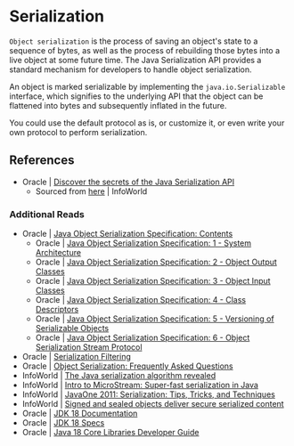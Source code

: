 # Serialization

`Object serialization` is the process of saving an object's state to a sequence of bytes, as well as the process of rebuilding those bytes into a live object at some future time. The Java Serialization API provides a standard mechanism for developers to handle object serialization.

An object is marked serializable by implementing the `java.io.Serializable` interface, which signifies to the underlying API that the object can be flattened into bytes and subsequently inflated in the future.

You could use the default protocol as is, or customize it, or even write your own protocol to perform serialization.

## References

* Oracle | [Discover the secrets of the Java Serialization API](https://www.oracle.com/technical-resources/articles/java/serializationapi.html)
    * Sourced from [here](https://www.infoworld.com/article/2076120/flatten-your-objects.html) | InfoWorld

### Additional Reads

* Oracle | [Java Object Serialization Specification: Contents](https://docs.oracle.com/en/java/javase/18/docs/specs/serialization/)
    * Oracle | [Java Object Serialization Specification: 1 - System Architecture](https://docs.oracle.com/en/java/javase/18/docs/specs/serialization/serial-arch.html)
    * Oracle | [Java Object Serialization Specification: 2 - Object Output Classes](https://docs.oracle.com/en/java/javase/18/docs/specs/serialization/output.html)
    * Oracle | [Java Object Serialization Specification: 3 - Object Input Classes](https://docs.oracle.com/en/java/javase/18/docs/specs/serialization/input.html)
    * Oracle | [Java Object Serialization Specification: 4 - Class Descriptors](https://docs.oracle.com/en/java/javase/18/docs/specs/serialization/class.html)
    * Oracle | [Java Object Serialization Specification: 5 - Versioning of Serializable Objects](https://docs.oracle.com/en/java/javase/18/docs/specs/serialization/version.html)
    * Oracle | [Java Object Serialization Specification: 6 - Object Serialization Stream Protocol](https://docs.oracle.com/en/java/javase/18/docs/specs/serialization/protocol.html)
* Oracle | [Serialization Filtering](https://docs.oracle.com/en/java/javase/19/core/serialization-filtering1.html)
* Oracle | [Object Serialization: Frequently Asked Questions](https://www.oracle.com/java/technologies/javase/serializationfaq-jsp.html)
* InfoWorld | [The Java serialization algorithm revealed](https://www.infoworld.com/article/2072752/the-java-serialization-algorithm-revealed.html)
* InfoWorld | [Intro to MicroStream: Super-fast serialization in Java](https://www.infoworld.com/article/3668556/intro-to-microstream-super-fast-serialization-in-java.html)
* InfoWorld | [JavaOne 2011: Serialization: Tips, Tricks, and Techniques](https://www.infoworld.com/article/2074420/javaone-2011--serialization--tips--tricks--and-techniques.html)
* InfoWorld | [Signed and sealed objects deliver secure serialized content](https://www.infoworld.com/article/2076237/signed-and-sealed-objects-deliver-secure-serialized-content.html)
* Oracle | [JDK 18 Documentation](https://docs.oracle.com/en/java/javase/18/)
* Oracle | [JDK 18 Specs](https://docs.oracle.com/en/java/javase/18/docs/specs/)
* Oracle | [Java 18 Core Libraries Developer Guide](https://docs.oracle.com/en/java/javase/19/core/index.html)
